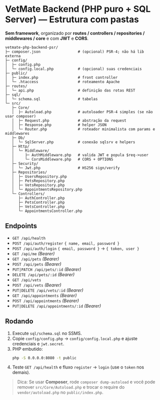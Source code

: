 # VetMate Backend (PHP puro + SQL Server) — Estrutura com pastas

**Sem framework**, organizado por **routes / controllers / repositories / middlewares / core** e com **JWT** e **CORS**.

```
vetmate-php-backend-psr/
├─ composer.json                 # (opcional) PSR-4; não há lib externa
├─ config/
│  ├─ config.php
│  └─ config.local.php           # (opcional) suas credenciais
├─ public/
│  ├─ index.php                  # front controller
│  └─ .htaccess                  # roteamento Apache
├─ routes/
│  └─ api.php                    # definição das rotas REST
├─ sql/
│  └─ schema.sql                 # tabelas
└─ src/
   ├─ Core/
   │  ├─ Autoload.php            # autoloader PSR-4 simples (se não usar composer)
   │  ├─ Request.php             # abstração da request
   │  ├─ Response.php            # helper JSON
   │  └─ Router.php              # roteador minimalista com params e middlewares
   ├─ Db/
   │  └─ SqlServer.php           # conexão sqlsrv e helpers
   ├─ Http/
   │  └─ Middleware/
   │     ├─ AuthMiddleware.php   # valida JWT e popula $req->user
   │     └─ CorsMiddleware.php   # CORS + OPTIONS
   ├─ Security/
   │  └─ Jwt.php                 # HS256 sign/verify
   ├─ Repositories/
   │  ├─ UsersRepository.php
   │  ├─ PetsRepository.php
   │  ├─ VetsRepository.php
   │  └─ AppointmentsRepository.php
   └─ Controllers/
      ├─ AuthController.php
      ├─ PetsController.php
      ├─ VetsController.php
      └─ AppointmentsController.php
```

## Endpoints
- `GET /api/health`
- `POST /api/auth/register` `{ name, email, password }`
- `POST /api/auth/login` `{ email, password }` → `{ token, user }`
- `GET /api/me` *(Bearer)*
- `GET /api/pets` *(Bearer)*
- `POST /api/pets` *(Bearer)*
- `PUT|PATCH /api/pets/:id` *(Bearer)*
- `DELETE /api/pets/:id` *(Bearer)*
- `GET /api/vets`
- `POST /api/vets` *(Bearer)*
- `PUT|DELETE /api/vets/:id` *(Bearer)*
- `GET /api/appointments` *(Bearer)*
- `POST /api/appointments` *(Bearer)*
- `PUT|DELETE /api/appointments/:id` *(Bearer)*

## Rodando
1. Execute `sql/schema.sql` no SSMS.
2. Copie `config/config.php` → `config/config.local.php` e ajuste credenciais e `jwt.secret`.
3. PHP embutido:
   ```bash
   php -S 0.0.0.0:8080 -t public
   ```
4. Teste `GET /api/health` e fluxo `register` → `login` (use o `token` nos demais).

> Dica: Se usar **Composer**, rode `composer dump-autoload` e você pode remover `src/Core/Autoload.php` e trocar o require do `vendor/autoload.php` no `public/index.php`.
